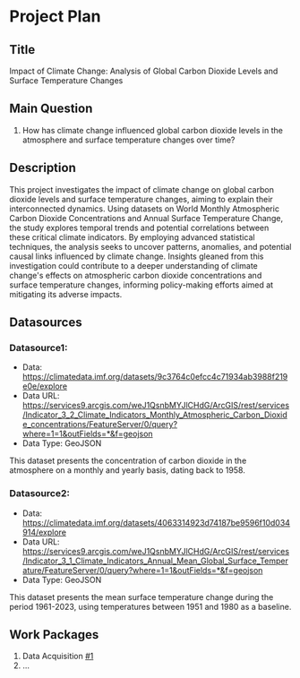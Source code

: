 # Project Plan

## Title

Impact of Climate Change: Analysis of Global Carbon Dioxide Levels and Surface Temperature Changes

## Main Question

1. How has climate change influenced global carbon dioxide levels in the atmosphere and surface temperature changes over time?
   
## Description

This project investigates the impact of climate change on global carbon dioxide levels and surface temperature changes, aiming to explain their interconnected dynamics. Using datasets on World Monthly Atmospheric Carbon Dioxide Concentrations and Annual Surface Temperature Change, the study explores temporal trends and potential correlations between these critical climate indicators. By employing advanced statistical techniques, the analysis seeks to uncover patterns, anomalies, and potential causal links influenced by climate change. Insights gleaned from this investigation could contribute to a deeper understanding of climate change's effects on atmospheric carbon dioxide concentrations and surface temperature changes, informing policy-making efforts aimed at mitigating its adverse impacts.

## Datasources

### Datasource1:

* Data: https://climatedata.imf.org/datasets/9c3764c0efcc4c71934ab3988f219e0e/explore
* Data URL:    https://services9.arcgis.com/weJ1QsnbMYJlCHdG/ArcGIS/rest/services/Indicator_3_2_Climate_Indicators_Monthly_Atmospheric_Carbon_Dioxide_concentrations/FeatureServer/0/query?where=1=1&outFields=*&f=geojson
* Data Type: GeoJSON

This dataset presents the concentration of carbon dioxide in the atmosphere on a monthly and yearly basis, dating back to 1958.

### Datasource2:

* Data: https://climatedata.imf.org/datasets/4063314923d74187be9596f10d034914/explore
* Data URL:
https://services9.arcgis.com/weJ1QsnbMYJlCHdG/ArcGIS/rest/services/Indicator_3_1_Climate_Indicators_Annual_Mean_Global_Surface_Temperature/FeatureServer/0/query?where=1=1&outFields=*&f=geojson
* Data Type: GeoJSON

This dataset presents the mean surface temperature change during the period 1961-2023, using temperatures between 1951 and 1980 as a baseline.

## Work Packages

1. Data Acquisition [#1][i1]
2. ...

[i1]: https://github.com/jvalue/made-template/issues/1
